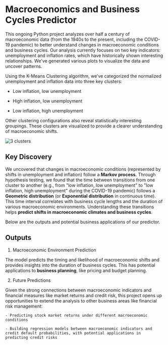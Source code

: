 # Macroeconomics and Business Cycles Predictor 

This ongoing Python project analyzes over half a century of macroeconomic data (from the 1940s to the present, including the COVID-19 pandemic) to better understand changes in macroeconomic conditions and business cycles. Our analysis currently focuses on two key indicators: unemployment and inflation rates, which have historically shown interesting relationships. We've generated various plots to visualize the data and uncover patterns.

Using the K-Means Clustering algorithm, we’ve categorized the normalized unemployment and inflation data into three key clusters:

- Low inflation, low unemployment
    
- High inflation, low unemployment
    
- Low inflation, high unemployment
    
Other clustering configurations also reveal statistically interesting groupings. These clusters are visualized to provide a clearer understanding of macroeconomic shifts.

![3 clusters](https://github.com/elainechowqz/Macroeconomics-and-Markets/blob/master/macro_and_stocks/3_clusters.png)

## Key Discovery

We uncovered that changes in macroeconomic conditions (represented by shifts in unemployment and inflation) follow a **Markov process**. Through hypothesis testing, we found that the time between transitions from one cluster to another (e.g., from "low inflation, low unemployment" to "low inflation, high unemployment" during the COVID-19 pandemic) follows a **Geometric distribution** (or **Exponential distribution** in continuous time). This time interval correlates with business cycle lengths and the duration of various macroeconomic environments.
Understanding these transitions helps **predict shifts in macroeconomic climates and business cycles**.

Below are the outputs and potential business applications of our predictor. 

## Outputs

1. Macroeconomic Environment Prediction
   
The model predicts the timing and likelihood of macroeconomic shifts and provides insights into the duration of business cycles. This has potential applications to **business planning**, like pricing and budget planning. 

2. Future Predictions
   
Given the strong connections between macroeconomic indicators and financial measures like market returns and credit risk, this project opens up opportunities to extend the analysis to other business areas like financial risk management:

    - Predicting stock market returns under different macroeconomic conditions

    - Building regression models between macroeconomic indicators and credit default probabilities, with potential applications in predicting credit risks







